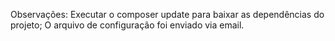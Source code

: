 Observações:
Executar o composer update para baixar as dependências do projeto;
O arquivo de configuração foi enviado via email.